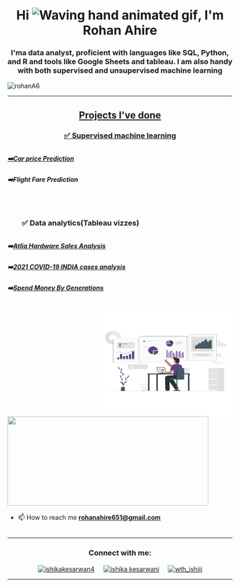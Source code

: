 <h1 align="center">Hi <img src="https://raw.githubusercontent.com/nixin72/nixin72/master/wave.gif" 
         alt="Waving hand animated gif"
         height="45"
         width="45" />, I'm Rohan Ahire</h1>
<h3 align="center">
I'ma data analyst, proficient with languages like SQL, Python, and R and tools like Google Sheets and tableau. I am also handy with both supervised  and unsupervised  machine learning 
 
</h3>
<p align="left"> <img src="https://komarev.com/ghpvc/?username=rohanA6&label=Profile%20views&color=0e75b6&style=flat" alt="rohanA6" /> </p>
<p>
<a align= "center" href="https://github.com/rohanA6">
<hr>
<h2> Projects I've done </h2>
<h3 style="margin-bottom: 2rem;">✅ Supervised machine learning</h3>
<h5>➡️<a href="https://carprice-predictionapp.herokuapp.com/">Car price Prediction</a> </h5>
<h5>➡️Flight Fare Prediction </h5>
<br/>
<h3 style="margin: 2rem;">✅ Data analytics(Tableau vizzes)</h3>
<h5>➡️<a href="https://public.tableau.com/views/AtliqHardwareSalesAnalysis/AtliqHarware?:language=en-US&:display_count=n&:origin=viz_share_link">Atliq Hardware Sales Analysis</a></h5>
<h5>➡️<a href="https://public.tableau.com/views/2021COVID-19INDIAcasesanalysis/Dashboard1?:language=en-US&:display_count=n&:origin=viz_share_link">2021 COVID-19 INDIA cases analysis</a></h5>
<h5>➡️<a href="https://public.tableau.com/views/SpendMoneyByGenerations/MonrySpantByGeneration?:language=en-US&:display_count=n&:origin=viz_share_link">Spend Money By Generations</a></h5>

<img align="right" height="250" width="300" padding="2 rem" src="Data.png" /> </a>
</p>
<img height="200px" width="450" src="https://github-readme-stats.vercel.app/api?username=rohanA6&count_private=true&theme=radical&show_icons=true" />

- 📫 How to reach me **rohanahire651@gmail.com**
<br><br>
<hr>

<h3 align="center">Connect with me:</h3>
<p align="center">
<a href="https://twitter.com/ishikakesarwan4" target="blank"><img align="center" src="https://img.icons8.com/cute-clipart/64/000000/twitter.png" alt="ishikakesarwan4" height="50" width="50" /></a> &nbsp;&nbsp;&nbsp;
<a href="https://www.linkedin.com/in/ishika-kesarwani-3b32811a6/" target="blank"><img align="center" src="https://img.icons8.com/cute-clipart/64/000000/linkedin.png" alt="ishika kesarwani" height="50" width="50" /></a>&nbsp;&nbsp;&nbsp;&nbsp;
<a href="https://instagram.com/wth_ishiii" target="blank"><img align="center" src="https://img.icons8.com/cute-clipart/64/000000/instagram-new.png" alt="wth_ishiii" height="50" width="50" /></a>
</p>


<hr>

